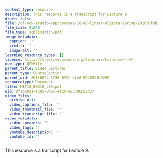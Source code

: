 ```yaml
---
content_type: resource
description: This resource is a transcript for Lecture 9.
draft: false
file: /ol-ocw-studio-app/courses/18-06-linear-algebra-spring-2010/0fab20a14c050d85ef29563cd6c52d37_MIT18_06S10_L09.pdf
file_size: 95248
file_type: application/pdf
image_metadata:
  caption: ''
  credit: ''
  image-alt: ''
learning_resource_types: []
license: https://creativecommons.org/licenses/by-nc-sa/4.0/
ocw_type: OCWFile
parent_title: Video Lectures
parent_type: CourseSection
parent_uid: 6b1f6624-5736-6951-bfe8-5945521b0299
resourcetype: Document
title: MIT18_06S10_L09.pdf
uid: 0fab20a1-4c05-0d85-ef29-563cd6c52d37
video_files:
  archive_url: ''
  video_captions_file: ''
  video_thumbnail_file: ''
  video_transcript_file: ''
video_metadata:
  video_speakers: ''
  video_tags: ''
  youtube_description: ''
  youtube_id: ''
---
```

This resource is a transcript for Lecture 9.